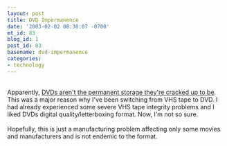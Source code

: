 ```yaml
---
layout: post
title: DVD Impermanence
date: '2003-02-02 08:30:07 -0700'
mt_id: 83
blog_id: 1
post_id: 83
basename: dvd-impermanence
categories:
- technology
---
```

<br />Apparently, <a href="http://www.smh.com.au/articles/2003/01/31/1043804519345.html">DVDs aren't the permanent storage they're cracked up to be</a>. This was a major reason why I've been switching from VHS tape to DVD. I had already experienced some severe VHS tape integrity problems and I liked DVDs digital quality/letterboxing format. Now, I'm not so sure.<br /><br />Hopefully, this is just a manufacturing problem affecting only some movies and manufacturers and is not endemic to the format.<br /><br /><br />
